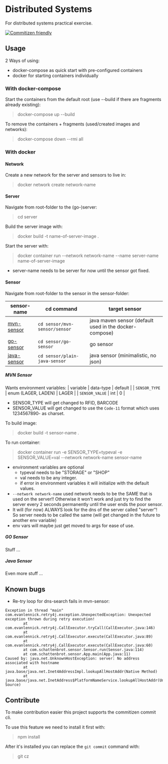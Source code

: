# Distributed Systems

For distributed systems practical exercise.

[![Commitizen friendly](https://img.shields.io/badge/commitizen-friendly-brightgreen.svg)](Contribute)

## Usage

2 Ways of using:

- docker-compose as quick start with pre-configured containers
- docker for starting containers individually

### With docker-compose

Start the containers from the default root (use --build if there are fragments already existing):

> docker-compose up --build

To remove the containers + fragments (used/created images and networks):

> docker-compose down --rmi all

### With docker

#### Network

Create a new network for the server and sensors to live in:

> docker network create network-name

#### Server

Navigate from root-folder to the (go-)server:

> cd server

Build the server image with:

> docker build -t name-of-server-image .

Start the server with:

> docker container run --network network-name --name server-name name-of-server-image

- server-name needs to be server for now until the sensor got fixed.

#### Sensor

Navigate from root-folder to the sensor in the sensor-folder:

| sensor-name                 | cd command                    | target sensor                                          |
| --------------------------- | ----------------------------- | ------------------------------------------------------ |
| [mvn-sensor](#mvn-sensor)   | `cd sensor/mvn-sensor/sensor` | java maven sensor (default used in the docker-compose) |
| [go-sensor](#go-sensor)     | `cd sensor/go-sensor`         | go sensor                                              |
| [java-sensor](#java-sensor) | `cd sensor/plain-java-sensor` | java sensor (minimalistic, no json)                    |

##### MVN Sensor

Wants environment variables:
| variable | data-type | default |
| `SENSOR_TYPE` | enum (LAGER, LADEN) | LAGER |
| `SENSOR_VALUE` | int | 0 |

- SENSOR_TYPE will get changed to RFID, BARCODE
- SENSOR_VALUE will get changed to use the `Code-11` format which uses 1234567890- as charset.

To build image:

> docker build -t sensor-name .

To run container:

> docker container run -e SENSOR_TYPE=typeval -e SENSOR_VALUE=val --network network-name sensor-name

- environment variables are optional
  - typeval needs to be "STORAGE" or "SHOP"
  - val needs to be any integer.
  - if error in environment variables it will initialize with the default values.
- `--network network-name` used network needs to be the SAME that is used on the server!! Otherwise it won't work and just try to find the server every 2 seconds permanently until the user ends the poor sensor.
- It will (for now) ALWAYS look for the dns of the server called "server"! So server needs to be called the same (will get changed in the future to another env variable)
- env vars will maybe just get moved to args for ease of use.

##### GO Sensor

Stuff ...

##### Java Sensor

Even more stuff ...

## Known bugs

- Re-try loop for dns-search fails in mvn-sensor:

```
Exception in thread "main" com.evanlennick.retry4j.exception.UnexpectedException: Unexpected exception thrown during retry execution!
        at com.evanlennick.retry4j.CallExecutor.tryCall(CallExecutor.java:146)
        at com.evanlennick.retry4j.CallExecutor.execute(CallExecutor.java:89)
        at com.evanlennick.retry4j.CallExecutor.execute(CallExecutor.java:60)
        at com.schattenbrot.sensor.Sensor.run(Sensor.java:114)
        at com.schattenbrot.sensor.App.main(App.java:11)
Caused by: java.net.UnknownHostException: server: No address associated with hostname
        at java.base/java.net.Inet4AddressImpl.lookupAllHostAddr(Native Method)
        at java.base/java.net.InetAddress$PlatformNameService.lookupAllHostAddr(Unknown Source)
```

## Contribute

To make contribution easier this project supports the commitizen commit cli.

To use this feature we need to install it first with:

> npm install

After it's installed you can replace the `git commit` command with:

> git cz
